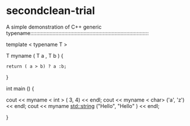 # secondclean-trial
A simple demonstration of C++ generic typename::::::::::::::::::::::::::::::::::::::::::::::::::::::::::::::::::::::::::::::::



template < typename T >

T myname ( T a , T b ) {

    return ( a > b) ? a :b;
}

int main () {
   
   cout << myname < int > ( 3, 4) << endl;
   cout << myname < char> ('a', 'z') << endl;
   cout << myname <std::string> ("Hello", "Hello" ) << endl;
   
   
   
   
}
